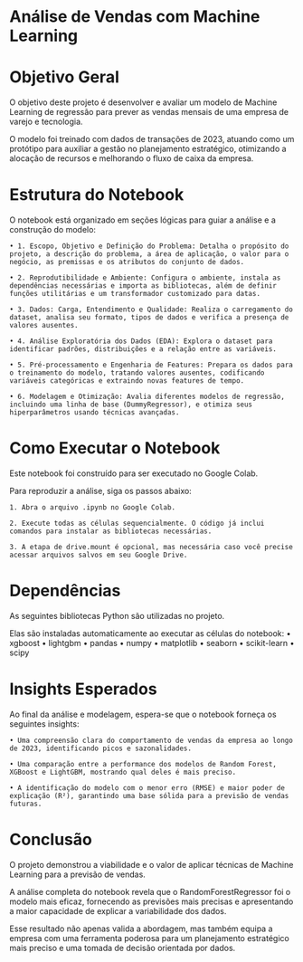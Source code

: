# Análise de Vendas com Machine Learning

# Objetivo Geral

O objetivo deste projeto é desenvolver e avaliar um modelo de Machine Learning de regressão para prever as vendas mensais de uma empresa de varejo e tecnologia. 

O modelo foi treinado com dados de transações de 2023, atuando como um protótipo para auxiliar a gestão no planejamento estratégico, otimizando a alocação de recursos e melhorando o fluxo de caixa da empresa.

# Estrutura do Notebook

O notebook está organizado em seções lógicas para guiar a análise e a construção do modelo:

    • 1. Escopo, Objetivo e Definição do Problema: Detalha o propósito do projeto, a descrição do problema, a área de aplicação, o valor para o negócio, as premissas e os atributos do conjunto de dados.
    
    • 2. Reprodutibilidade e Ambiente: Configura o ambiente, instala as dependências necessárias e importa as bibliotecas, além de definir funções utilitárias e um transformador customizado para datas.
    
    • 3. Dados: Carga, Entendimento e Qualidade: Realiza o carregamento do dataset, analisa seu formato, tipos de dados e verifica a presença de valores ausentes.
    
    • 4. Análise Exploratória dos Dados (EDA): Explora o dataset para identificar padrões, distribuições e a relação entre as variáveis.
    
    • 5. Pré-processamento e Engenharia de Features: Prepara os dados para o treinamento do modelo, tratando valores ausentes, codificando variáveis categóricas e extraindo novas features de tempo.
    
    • 6. Modelagem e Otimização: Avalia diferentes modelos de regressão, incluindo uma linha de base (DummyRegressor), e otimiza seus hiperparâmetros usando técnicas avançadas.
    
# Como Executar o Notebook

Este notebook foi construído para ser executado no Google Colab. 

Para reproduzir a análise, siga os passos abaixo:

    1. Abra o arquivo .ipynb no Google Colab.
    
    2. Execute todas as células sequencialmente. O código já inclui comandos para instalar as bibliotecas necessárias.
    
    3. A etapa de drive.mount é opcional, mas necessária caso você precise acessar arquivos salvos em seu Google Drive.

# Dependências

As seguintes bibliotecas Python são utilizadas no projeto. 

Elas são instaladas automaticamente ao executar as células do notebook:
    • xgboost
    • lightgbm
    • pandas
    • numpy
    • matplotlib
    • seaborn
    • scikit-learn
    • scipy

# Insights Esperados

Ao final da análise e modelagem, espera-se que o notebook forneça os seguintes insights:

    • Uma compreensão clara do comportamento de vendas da empresa ao longo de 2023, identificando picos e sazonalidades.
    
    • Uma comparação entre a performance dos modelos de Random Forest, XGBoost e LightGBM, mostrando qual deles é mais preciso.
    
    • A identificação do modelo com o menor erro (RMSE) e maior poder de explicação (R²), garantindo uma base sólida para a previsão de vendas futuras.

# Conclusão

O projeto demonstrou a viabilidade e o valor de aplicar técnicas de Machine Learning para a previsão de vendas. 

A análise completa do notebook revela que o RandomForestRegressor foi o modelo mais eficaz, fornecendo as previsões mais precisas e apresentando a maior capacidade de explicar a variabilidade dos dados. 

Esse resultado não apenas valida a abordagem, mas também equipa a empresa com uma ferramenta poderosa para um planejamento estratégico mais preciso e uma tomada de decisão orientada por dados.
